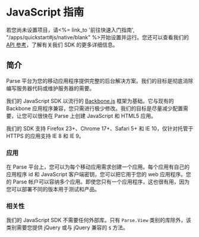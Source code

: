 # JavaScript 指南

若您尚未设置项目，请<%= link_to '前往快速入门指南', "/apps/quickstart#js/native/blank" %>开始设置并运行。您还可以查看我们的 [API 参考](/docs/js)，了解有关我们 SDK 的更多详细信息。

## 简介

Parse 平台为您的移动应用程序提供完整的后台解决方案。我们的目标是彻底消除编写服务器代码或维护服务器的需要。

我们的 JavaScript SDK 以流行的 [Backbone.js](http://documentcloud.github.com/backbone/) 框架为基础。它与现有的 Backbone 应用程序兼容，您只需进行极少修改。我们的目标是尽量减少配置需要，让您可以很快在 Parse 上创建 JavaScript 和 HTML5 应用。

我们的 SDK 支持 Firefox 23+、Chrome 17+、Safari 5+ 和 IE 10，仅针对托管于 HTTPS 的应用支持 IE 8 和 IE 9。

### 应用

在 Parse 平台上，您可以为每个移动应用需求创建一个应用。每个应用有自己的应用程序 id 和 JavaScript 客户端密钥，您可以把它用于您的 web 应用程序。您的 Parse 帐户可以容纳多个应用。即使您只有一个应用程序，这也很有用，因为您可以部署不同的版本用于测试和产品。

### 相关性

我们的 JavaScript SDK 不需要任何外部库。只有 `Parse.View` 类别的库除外，该类别需要您提供 jQuery 或与 jQuery 兼容的 `$` 方法。
